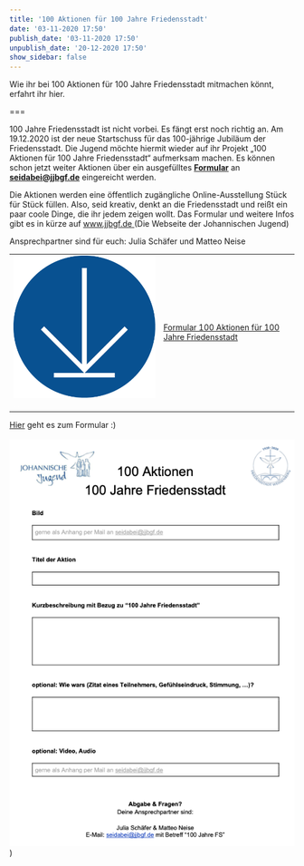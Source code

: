 ```yaml
---
title: '100 Aktionen für 100 Jahre Friedensstadt'
date: '03-11-2020 17:50'
publish_date: '03-11-2020 17:50'
unpublish_date: '20-12-2020 17:50'
show_sidebar: false
---
```


Wie ihr bei 100 Aktionen für 100 Jahre Friedensstadt mitmachen könnt, erfahrt ihr hier.

===

100 Jahre Friedensstadt ist nicht vorbei. Es fängt erst noch richtig an. Am 19.12.2020 ist der neue Startschuss für das 100-jährige Jubiläum der Friedensstadt. Die Jugend möchte hiermit wieder auf ihr Projekt „100 Aktionen für 100 Jahre Friedensstadt“ aufmerksam machen. Es können schon jetzt weiter Aktionen über ein ausgefülltes **[Formular](Formular%20100%20Aktionen%20f%C3%BCr%20100%20Jahre%20FS.pdf)** an **<a href="mailto: seidabei@jjbgf.de">seidabei@jjbgf.de</a>** eingereicht werden. 

Die Aktionen werden eine öffentlich zugängliche Online-Ausstellung Stück für Stück füllen. Also, seid kreativ, denkt an die Friedensstadt und reißt ein paar coole Dinge, die ihr jedem zeigen wollt. Das Formular und weitere Infos gibt es in kürze auf [www.jjbgf.de ](www.jjbgf.de)(Die Webseite der Johannischen Jugend)

Ansprechpartner sind für euch: Julia Schäfer und Matteo Neise


|  |  |
| ------ | ----------- |
| [![](icon_herunterladen.png?cropResize=100,100)](Formular%20100%20Aktionen%20f%C3%BCr%20100%20Jahre%20FS.pdf)<font color="white">.     .</font> | [Formular 100 Aktionen für 100 Jahre Friedensstadt](Formular%20100%20Aktionen%20f%C3%BCr%20100%20Jahre%20FS.pdf) |


[Hier](Formular%20100%20Aktionen%20f%C3%BCr%20100%20Jahre%20FS.pdf) geht es zum Formular :)<br><br>
[![](Bildschirmfoto%202020-11-04%20um%2009.46.06.png)](Formular%20100%20Aktionen%20f%C3%BCr%20100%20Jahre%20FS.pdf))